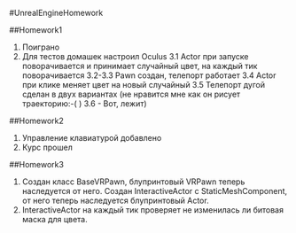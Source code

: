 #UnrealEngineHomework 

##Homework1 
1. Поиграно
2. Для тестов домашек настроил Oculus
3.1 Actor при запуске поворачивается и принимает случайный цвет, на каждый тик поворачивается
3.2-3.3 Pawn создан, телепорт работает
3.4 Actor при клике меняет цвет на новый случайный 
3.5 Телепорт дугой сделан в двух вариантах (не нравится мне как он рисует траекторию:-( )
3.6 - Вот, лежит)

##Homework2
1. Управление клавиатурой добавлено
2. Курс прошел

##Homework3 
1. Создан класс BaseVRPawn, блупринтовый VRPawn теперь наследуется от него. Создан InteractiveActor с StaticMeshComponent, от него теперь наследуется блупринтовый Actor.
2. InteractiveActor на каждый тик проверяет не изменилась ли битовая маска для цвета. 
